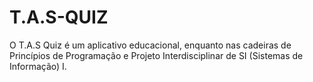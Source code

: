 # T.A.S-QUIZ
O T.A.S Quiz é um aplicativo educacional, enquanto nas cadeiras de Princípios de Programação e Projeto Interdisciplinar de SI (Sistemas de Informação) I.

